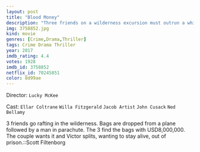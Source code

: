 ```yaml
---
layout: post
title: "Blood Money"
description: "Three friends on a wilderness excursion must outrun a white collar criminal hellbent on retrieving his cash, but soon their greed turns them against each other. A modern re-telling of TREASURE OF THE SIERRA MADRE..."
img: 3758852.jpg
kind: movie
genres: [Crime,Drama,Thriller]
tags: Crime Drama Thriller 
year: 2017
imdb_rating: 4.4
votes: 1928
imdb_id: 3758852
netflix_id: 70245851
color: 8d99ae
---
```

Director: `Lucky McKee`  

Cast: `Ellar Coltrane` `Willa Fitzgerald` `Jacob Artist` `John Cusack` `Ned Bellamy` 

3 friends go rafting in the wilderness. Bags are dropped from a plane followed by a man in parachute. The 3 find the bags with USD8,000,000. The couple wants it and Victor splits, wanting to stay alive, out of prison.::Scott Filtenborg